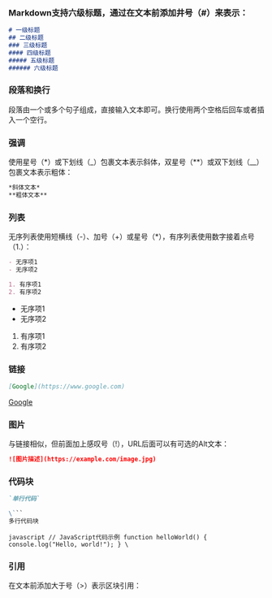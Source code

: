 ### Markdown支持六级标题，通过在文本前添加井号（#）来表示：
```markdown
# 一级标题
## 二级标题
### 三级标题
#### 四级标题
##### 五级标题
###### 六级标题
```
### 段落和换行
段落由一个或多个句子组成，直接输入文本即可。换行使用两个空格后回车或者插入一个空行。
### 强调
使用星号（*）或下划线（_）包裹文本表示斜体，双星号（**）或双下划线（__）包裹文本表示粗体：
```markdown
*斜体文本*
**粗体文本**
```
### 列表
无序列表使用短横线（-）、加号（+）或星号（*），有序列表使用数字接着点号（1.）：
```markdown
- 无序项1
- 无序项2

1. 有序项1
2. 有序项2
```
- 无序项1
- 无序项2

1. 有序项1
2. 有序项2
### 链接
```markdown
[Google](https://www.google.com)
```
[Google](https://www.google.com)
### 图片
与链接相似，但前面加上感叹号（!），URL后面可以有可选的Alt文本：
```markdown
![图片描述](https://example.com/image.jpg)
```
### 代码块
```markdown
`单行代码`

\```
多行代码块
```
`javascript // JavaScript代码示例 function helloWorld() { console.log("Hello, world!"); } \`

### 引用
在文本前添加大于号（>）表示区块引用：